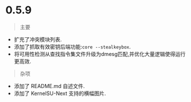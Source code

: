 # 0.5.9

> 主要
- 扩充了冲突模块列表.
- 添加了抓取有效密钥后端功能:`core --stealkeybox`.
- 将可用性检测从查找指令集文件升级为dmesg匹配,并优化大量逻辑使得运行更高效.

> 杂项
- 添加了 README.md 自述文件.
- 添加了 KernelSU-Next 支持的横幅图片.
